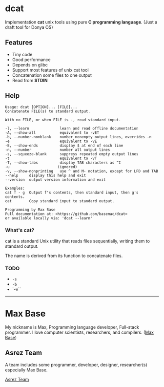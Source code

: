# dcat

Implementation **cat** unix tools using pure **C programming language**. (Just a draft tool for Donya OS)

## Features

- Tiny code
- Good performance
- Depends on glibc
- Support most features of unix cat tool
- Concatenation some files to one output
- Read from **STDIN**

## Help

```
Usage: dcat [OPTION]... [FILE]...
Concatenate FILE(s) to standard output.

With no FILE, or when FILE is -, read standard input.

-l, --learn              learn and read offline documentation
-A, --show-all           equivalent to -vET
-b, --number-nonblank    number nonempty output lines, overrides -n
-e                       equivalent to -vE
-E, --show-ends          display $ at end of each line
-n, --number             number all output lines
-s, --squeeze-blank      suppress repeated empty output lines
-t                       equivalent to -vT
-T, --show-tabs          display TAB characters as ^I
-u                      (ignored)
-v, --show-nonprinting   use ^ and M- notation, except for LFD and TAB
--help     display this help and exit
--version  output version information and exit

Examples:
cat f - g  Output f's contents, then standard input, then g's contents.
cat        Copy standard input to standard output.

Programming by Max Base
Full documentation at: <https://github.com/basemac/dcat>
or available locally via: 'dcat --learn'
```

### What's cat?

cat is a standard Unix utility that reads files sequentially, writing them to standard output.

The name is derived from its function to concatenate files.

### TODO

- `-s`
- `-b`
- `-v``

---------

# Max Base

My nickname is Max, Programming language developer, Full-stack programmer. I love computer scientists, researchers, and compilers. ([Max Base](https://maxbase.org/))

## Asrez Team

A team includes some programmer, developer, designer, researcher(s) especially Max Base.

[Asrez Team](https://www.asrez.com/)

